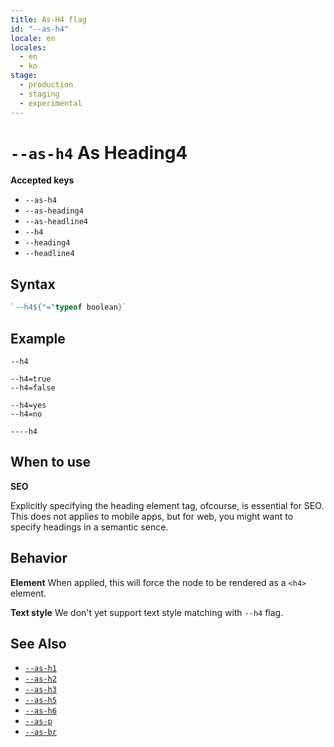 ```yaml
---
title: As-H4 flag
id: "--as-h4"
locale: en
locales:
  - en
  - ko
stage:
  - production
  - staging
  - experimental
---
```


# `--as-h4` As Heading4

**Accepted keys**

- `--as-h4`
- `--as-heading4`
- `--as-headline4`
- `--h4`
- `--heading4`
- `--headline4`

## Syntax

```ts
`--h4${"="typeof boolean}`
```

## Example

```
--h4

--h4=true
--h4=false

--h4=yes
--h4=no

----h4
```

## When to use

<!-- shared content between h1~h6 -->

**SEO**

Explicitly specifying the heading element tag, ofcourse, is essential for SEO.
This does not applies to mobile apps, but for web, you might want to specify headings in a semantic sence.

## Behavior

**Element**
When applied, this will force the node to be rendered as a `<h4>` element.

**Text style**
We don't yet support text style matching with `--h4` flag.

## See Also

- [`--as-h1`](../--as-h1)
- [`--as-h2`](../--as-h2)
- [`--as-h3`](../--as-h3)
- [`--as-h5`](../--as-h5)
- [`--as-h6`](../--as-h6)
- [`--as-p`](../--as-p)
- [`--as-br`](../--as-br)
